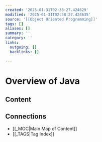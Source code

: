 ```yaml
---
created: '2025-01-31T02:38:27.424629'
modified: '2025-01-31T02:38:27.424635'
source: '[[Object Oriented Programming]]'
tags: []
aliases: []
summary: ''
category: ''
links:
  outgoing: []
  backlinks: []

---
```


# Overview of Java

## Content


## Connections
- [[_MOC|Main Map of Content]]
- [[_TAGS|Tag Index]]
